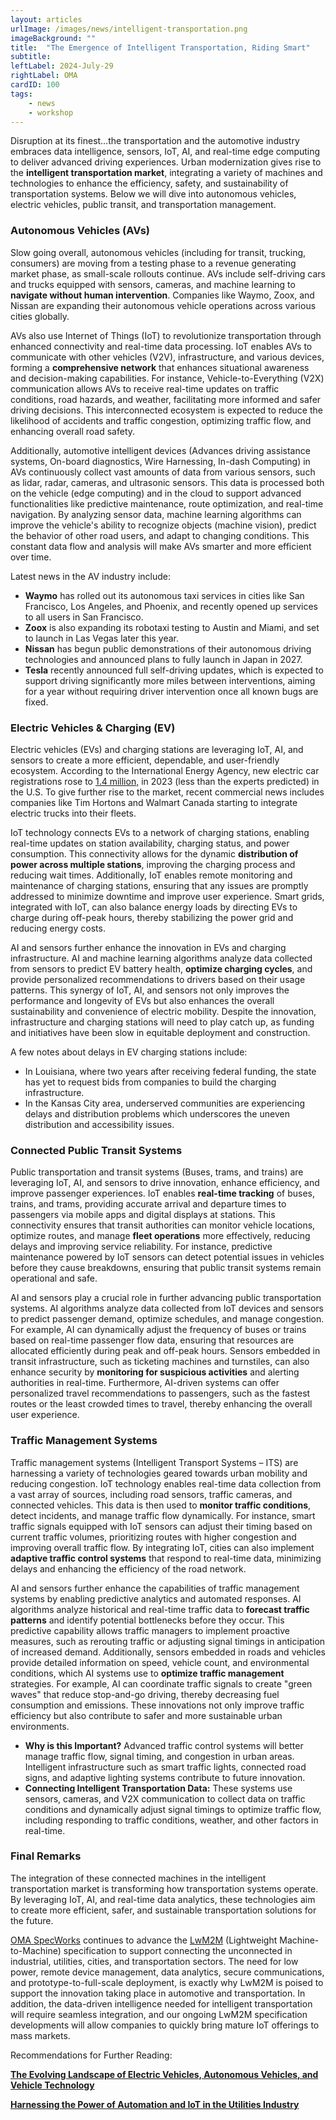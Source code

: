 ```yaml
---
layout: articles
urlImage: /images/news/intelligent-transportation.png
imageBackground: ""
title:  "The Emergence of Intelligent Transportation, Riding Smart"
subtitle: 
leftLabel: 2024-July-29
rightLabel: OMA
cardID: 100
tags: 
    - news
    - workshop
---
```


Disruption at its finest…the transportation and the automotive industry embraces data intelligence, sensors, IoT, AI, and real-time edge computing to deliver advanced driving experiences. Urban modernization gives rise to the **intelligent transportation market**, integrating a variety of machines and technologies to enhance the efficiency, safety, and sustainability of transportation systems. Below we will dive into autonomous vehicles, electric vehicles, public transit, and transportation management.
<!--more-->

### Autonomous Vehicles (AVs)

Slow going overall, autonomous vehicles (including for transit, trucking, consumers) are moving from a testing phase to a revenue generating market phase, as small-scale rollouts continue. AVs include self-driving cars and trucks equipped with sensors, cameras, and machine learning to **navigate without human intervention**. Companies like Waymo, Zoox, and Nissan are expanding their autonomous vehicle operations across various cities globally.  

AVs also use Internet of Things (IoT) to revolutionize transportation through enhanced connectivity and real-time data processing. IoT enables AVs to communicate with other vehicles (V2V), infrastructure, and various devices, forming a **comprehensive network** that enhances situational awareness and decision-making capabilities. For instance, Vehicle-to-Everything (V2X) communication allows AVs to receive real-time updates on traffic conditions, road hazards, and weather, facilitating more informed and safer driving decisions. This interconnected ecosystem is expected to reduce the likelihood of accidents and traffic congestion, optimizing traffic flow, and enhancing overall road safety.  

Additionally, automotive intelligent devices (Advances driving assistance systems, On-board diagnostics, Wire Harnessing, In-dash Computing) in AVs continuously collect vast amounts of data from various sensors, such as lidar, radar, cameras, and ultrasonic sensors. This data is processed both on the vehicle (edge computing) and in the cloud to support advanced functionalities like predictive maintenance, route optimization, and real-time navigation. By analyzing sensor data, machine learning algorithms can improve the vehicle's ability to recognize objects (machine vision), predict the behavior of other road users, and adapt to changing conditions. This constant data flow and analysis will make AVs smarter and more efficient over time.  

Latest news in the AV industry include:
- **Waymo** has rolled out its autonomous taxi services in cities like San Francisco, Los Angeles, and Phoenix, and recently opened up services to all users in San Francisco. 
- **Zoox** is also expanding its robotaxi testing to Austin and Miami, and set to launch in Las Vegas later this year.
- **Nissan** has begun public demonstrations of their autonomous driving technologies and announced plans to fully launch in Japan in 2027.
- **Tesla** recently announced full self-driving updates, which is expected to support driving significantly more miles between interventions, aiming for a year without requiring driver intervention once all known bugs are fixed. 

### Electric Vehicles & Charging (EV)

Electric vehicles (EVs) and charging stations are leveraging IoT, AI, and sensors to create a more efficient, dependable, and user-friendly ecosystem. According to the International Energy Agency, new electric car registrations rose to <u>1.4 million,</u> in 2023 (less than the experts predicted) in the U.S. To give further rise to the market, recent commercial news includes companies like Tim Hortons and Walmart Canada starting to integrate electric trucks into their fleets.  

IoT technology connects EVs to a network of charging stations, enabling real-time updates on station availability, charging status, and power consumption. This connectivity allows for the dynamic **distribution of power across multiple stations**, improving the charging process and reducing wait times. Additionally, IoT enables remote monitoring and maintenance of charging stations, ensuring that any issues are promptly addressed to minimize downtime and improve user experience. Smart grids, integrated with IoT, can also balance energy loads by directing EVs to charge during off-peak hours, thereby stabilizing the power grid and reducing energy costs.  

AI and sensors further enhance the innovation in EVs and charging infrastructure. AI and machine learning algorithms analyze data collected from sensors to predict EV battery health, **optimize charging cycles**, and provide personalized recommendations to drivers based on their usage patterns. This synergy of IoT, AI, and sensors not only improves the performance and longevity of EVs but also enhances the overall sustainability and convenience of electric mobility. Despite the innovation, infrastructure and charging stations will need to play catch up, as funding and initiatives have been slow in equitable deployment and construction.  

A few notes about delays in EV charging stations include:
- In Louisiana, where two years after receiving federal funding, the state has yet to request bids from companies to build the charging infrastructure. 
- In the Kansas City area, underserved communities are experiencing delays and distribution problems which underscores the uneven distribution and accessibility issues.  

### Connected Public Transit Systems

Public transportation and transit systems (Buses, trams, and trains) are leveraging IoT, AI, and sensors to drive innovation, enhance efficiency, and improve passenger experiences. IoT enables **real-time tracking** of buses, trains, and trams, providing accurate arrival and departure times to passengers via mobile apps and digital displays at stations. This connectivity ensures that transit authorities can monitor vehicle locations, optimize routes, and manage **fleet operations** more effectively, reducing delays and improving service reliability. For instance, predictive maintenance powered by IoT sensors can detect potential issues in vehicles before they cause breakdowns, ensuring that public transit systems remain operational and safe.  

AI and sensors play a crucial role in further advancing public transportation systems. AI algorithms analyze data collected from IoT devices and sensors to predict passenger demand, optimize schedules, and manage congestion. For example, AI can dynamically adjust the frequency of buses or trains based on real-time passenger flow data, ensuring that resources are allocated efficiently during peak and off-peak hours. Sensors embedded in transit infrastructure, such as ticketing machines and turnstiles, can also enhance security by **monitoring for suspicious activities** and alerting authorities in real-time. Furthermore, AI-driven systems can offer personalized travel recommendations to passengers, such as the fastest routes or the least crowded times to travel, thereby enhancing the overall user experience.  

### Traffic Management Systems

Traffic management systems (Intelligent Transport Systems – ITS) are harnessing a variety of technologies geared towards urban mobility and reducing congestion. IoT technology enables real-time data collection from a vast array of sources, including road sensors, traffic cameras, and connected vehicles. This data is then used to **monitor traffic conditions**, detect incidents, and manage traffic flow dynamically. For instance, smart traffic signals equipped with IoT sensors can adjust their timing based on current traffic volumes, prioritizing routes with higher congestion and improving overall traffic flow. By integrating IoT, cities can also implement **adaptive traffic control systems** that respond to real-time data, minimizing delays and enhancing the efficiency of the road network.  

AI and sensors further enhance the capabilities of traffic management systems by enabling predictive analytics and automated responses. AI algorithms analyze historical and real-time traffic data to **forecast traffic patterns** and identify potential bottlenecks before they occur. This predictive capability allows traffic managers to implement proactive measures, such as rerouting traffic or adjusting signal timings in anticipation of increased demand. Additionally, sensors embedded in roads and vehicles provide detailed information on speed, vehicle count, and environmental conditions, which AI systems use to **optimize traffic management** strategies. For example, AI can coordinate traffic signals to create "green waves" that reduce stop-and-go driving, thereby decreasing fuel consumption and emissions. These innovations not only improve traffic efficiency but also contribute to safer and more sustainable urban environments.  

- **Why is this Important?** Advanced traffic control systems will better manage traffic flow, signal timing, and congestion in urban areas. Intelligent infrastructure such as smart traffic lights, connected road signs, and adaptive lighting systems contribute to future innovation.
- **Connecting Intelligent Transportation Data:** These systems use sensors, cameras, and V2X communication to collect data on traffic conditions and dynamically adjust signal timings to optimize traffic flow, including responding to traffic conditions, weather, and other factors in real-time.

### Final Remarks

The integration of these connected machines in the intelligent transportation market is transforming how transportation systems operate. By leveraging IoT, AI, and real-time data analytics, these technologies aim to create more efficient, safer, and sustainable transportation solutions for the future.  

[OMA SpecWorks](https://omaspecworks.org/) continues to advance the [LwM2M](https://lwm2m.openmobilealliance.org/) (Lightweight Machine-to-Machine) specification to support connecting the unconnected in industrial, utilities, cities, and transportation sectors. The need for low power, remote device management, data analytics, secure communications, and prototype-to-full-scale deployment, is exactly why LwM2M is poised to support the innovation taking place in automotive and transportation. In addition, the data-driven intelligence needed for intelligent transportation will require seamless integration, and our ongoing LwM2M specification developments will allow companies to quickly bring mature IoT offerings to mass markets.

Recommendations for Further Reading:

[**The Evolving Landscape of Electric Vehicles, Autonomous Vehicles, and Vehicle Technology**](https://www.compassintelligence.com/blog/the-evolving-landscape-of-electric-vehicles-autonomous-vehicles-and-vehicle-technology)  

[**Harnessing the Power of Automation and IoT in the Utilities Industry**](/news/articles/2024-06-03-blog-post-sve_41)
